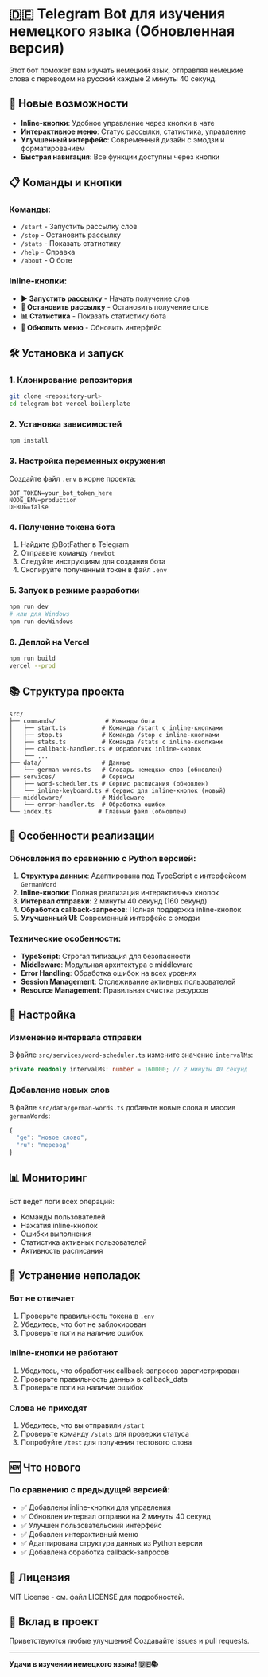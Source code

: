 # 🇩🇪 Telegram Bot для изучения немецкого языка (Обновленная версия)

Этот бот поможет вам изучать немецкий язык, отправляя немецкие слова с переводом на русский каждые 2 минуты 40 секунд.

## 🚀 Новые возможности

- **Inline-кнопки**: Удобное управление через кнопки в чате
- **Интерактивное меню**: Статус рассылки, статистика, управление
- **Улучшенный интерфейс**: Современный дизайн с эмодзи и форматированием
- **Быстрая навигация**: Все функции доступны через кнопки

## 📋 Команды и кнопки

### Команды:
- `/start` - Запустить рассылку слов
- `/stop` - Остановить рассылку
- `/stats` - Показать статистику
- `/help` - Справка
- `/about` - О боте

### Inline-кнопки:
- **▶️ Запустить рассылку** - Начать получение слов
- **🛑 Остановить рассылку** - Остановить получение слов
- **📊 Статистика** - Показать статистику бота
- **🔄 Обновить меню** - Обновить интерфейс

## 🛠️ Установка и запуск

### 1. Клонирование репозитория
```bash
git clone <repository-url>
cd telegram-bot-vercel-boilerplate
```

### 2. Установка зависимостей
```bash
npm install
```

### 3. Настройка переменных окружения
Создайте файл `.env` в корне проекта:
```env
BOT_TOKEN=your_bot_token_here
NODE_ENV=production
DEBUG=false
```

### 4. Получение токена бота
1. Найдите @BotFather в Telegram
2. Отправьте команду `/newbot`
3. Следуйте инструкциям для создания бота
4. Скопируйте полученный токен в файл `.env`

### 5. Запуск в режиме разработки
```bash
npm run dev
# или для Windows
npm run devWindows
```

### 6. Деплой на Vercel
```bash
npm run build
vercel --prod
```

## 📚 Структура проекта

```
src/
├── commands/              # Команды бота
│   ├── start.ts          # Команда /start с inline-кнопками
│   ├── stop.ts           # Команда /stop с inline-кнопками
│   ├── stats.ts          # Команда /stats с inline-кнопками
│   ├── callback-handler.ts # Обработчик inline-кнопок
│   └── ...
├── data/                 # Данные
│   └── german-words.ts   # Словарь немецких слов (обновлен)
├── services/             # Сервисы
│   ├── word-scheduler.ts # Сервис расписания (обновлен)
│   └── inline-keyboard.ts # Сервис для inline-кнопок (новый)
├── middleware/           # Middleware
│   └── error-handler.ts  # Обработка ошибок
└── index.ts             # Главный файл (обновлен)
```

## 🎯 Особенности реализации

### Обновления по сравнению с Python версией:

1. **Структура данных**: Адаптирована под TypeScript с интерфейсом `GermanWord`
2. **Inline-кнопки**: Полная реализация интерактивных кнопок
3. **Интервал отправки**: 2 минуты 40 секунд (160 секунд)
4. **Обработка callback-запросов**: Полная поддержка inline-кнопок
5. **Улучшенный UI**: Современный интерфейс с эмодзи

### Технические особенности:

- **TypeScript**: Строгая типизация для безопасности
- **Middleware**: Модульная архитектура с middleware
- **Error Handling**: Обработка ошибок на всех уровнях
- **Session Management**: Отслеживание активных пользователей
- **Resource Management**: Правильная очистка ресурсов

## 🔧 Настройка

### Изменение интервала отправки
В файле `src/services/word-scheduler.ts` измените значение `intervalMs`:
```typescript
private readonly intervalMs: number = 160000; // 2 минуты 40 секунд
```

### Добавление новых слов
В файле `src/data/german-words.ts` добавьте новые слова в массив `germanWords`:
```typescript
{
  "ge": "новое слово",
  "ru": "перевод"
}
```

## 📊 Мониторинг

Бот ведет логи всех операций:
- Команды пользователей
- Нажатия inline-кнопок
- Ошибки выполнения
- Статистика активных пользователей
- Активность расписания

## 🚨 Устранение неполадок

### Бот не отвечает
1. Проверьте правильность токена в `.env`
2. Убедитесь, что бот не заблокирован
3. Проверьте логи на наличие ошибок

### Inline-кнопки не работают
1. Убедитесь, что обработчик callback-запросов зарегистрирован
2. Проверьте правильность данных в callback_data
3. Проверьте логи на наличие ошибок

### Слова не приходят
1. Убедитесь, что вы отправили `/start`
2. Проверьте команду `/stats` для проверки статуса
3. Попробуйте `/test` для получения тестового слова

## 🆕 Что нового

### По сравнению с предыдущей версией:
- ✅ Добавлены inline-кнопки для управления
- ✅ Обновлен интервал отправки на 2 минуты 40 секунд
- ✅ Улучшен пользовательский интерфейс
- ✅ Добавлен интерактивный меню
- ✅ Адаптирована структура данных из Python версии
- ✅ Добавлена обработка callback-запросов

## 📝 Лицензия

MIT License - см. файл LICENSE для подробностей.

## 🤝 Вклад в проект

Приветствуются любые улучшения! Создавайте issues и pull requests.

---

**Удачи в изучении немецкого языка! 🇩🇪📚**
